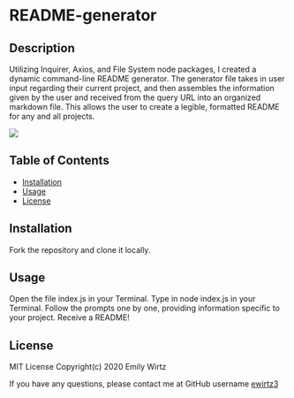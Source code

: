 # README-generator

## Description

Utilizing Inquirer, Axios, and File System node packages, I created a dynamic command-line README generator. The generator file takes in user input regarding their current project, and then assembles the information given by the user and received from the query URL into an organized markdown file. This allows the user to create a legible, formatted README for any and all projects.

<img src="https://img.shields.io/github/last-commit/ewirtz3/README-generator?style=for-the-badge"/>

## Table of Contents

- [Installation](#installation)
- [Usage](#usage)
- [License](#license)

## Installation

Fork the repository and clone it locally.

## Usage

Open the file index.js in your Terminal. Type in node index.js in your Terminal. Follow the prompts one by one, providing information specific to your project. Receive a README!

## License

MIT License Copyright(c) 2020 Emily Wirtz

If you have any questions, please contact me at GitHub username <a href="https://github.com/ewirtz3">ewirtz3</a>
